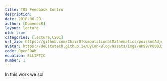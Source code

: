 ```yaml
---
title: T05 Feedback Contro
description: 
date: 2018-06-29
author: [DomenecR]
layout: lecture
old: true
categories: [lecture,CS01]
url_zip: https://github.com/ChairOfComputationalMathematics/poissonAdjointFoam/archive/master.zip
avatar: https://deustotech.github.io/DyCon-Blog/assets/imgs/WP99/P0003/avatarWP990003.PNG
code: OpenFOAM
equation: ELLIPTIC
number: 1
---
```


In this work we sol